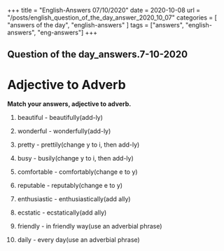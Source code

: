 +++
title = "English-Answers 07/10/2020"
date = 2020-10-08 
url = "/posts/english_question_of_the_day_answer_2020_10_07"
categories = [ "answers of the day", "english-answers" ]
tags = ["answers", "english-answers", "eng-answers"]
+++


## Question of the day_answers.7-10-2020
# Adjective to Adverb

**Match your answers, adjective to adverb.** 

1. beautiful - beautifully(add-ly)

2. wonderful - wonderfully(add-ly)

3. pretty - prettily(change y to i, then add-ly)

4. busy - busily(change y to i, then add-ly)

5. comfortable - comfortably(change e to y)

6. reputable - reputably(change e to y)

7. enthusiastic - enthusiastically(add ally)

8. ecstatic - ecstatically(add ally)

9. friendly - in friendly way(use an adverbial phrase)

10. daily - every day(use an adverbial phrase)














